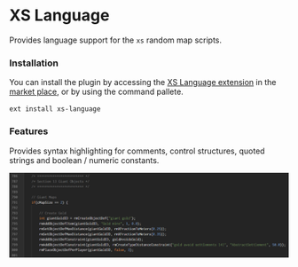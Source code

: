 XS Language
===========

Provides language support for the `xs` random map scripts.

### Installation

You can install the plugin by accessing the [XS Language extension](https://marketplace.visualstudio.com/items?itemName=CraicOverflow89.xs-language) in the [market place](https://marketplace.visualstudio.com/vscode), or by using the command pallete.

```
ext install xs-language
```

### Features

Provides syntax highlighting for comments, control structures, quoted strings and boolean / numeric constants.

![Syntax Highlighting](./images/syntax.png)
